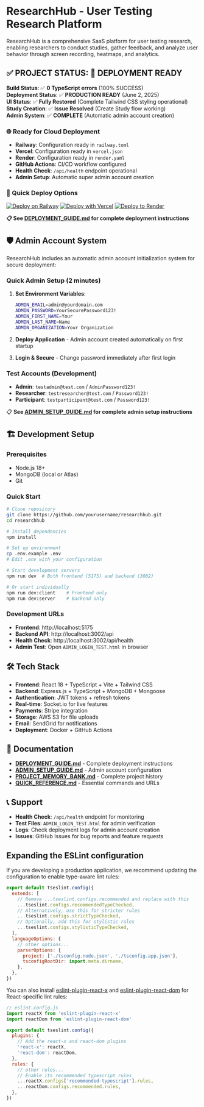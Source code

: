 # ResearchHub - User Testing Research Platform

ResearchHub is a comprehensive SaaS platform for user testing research, enabling researchers to conduct studies, gather feedback, and analyze user behavior through screen recording, heatmaps, and analytics.

## ✅ PROJECT STATUS: 🚀 DEPLOYMENT READY

**Build Status**: ✅ **0 TypeScript errors** (100% SUCCESS)  
**Deployment Status**: ✅ **PRODUCTION READY** (June 2, 2025)  
**UI Status**: ✅ **Fully Restored** (Complete Tailwind CSS styling operational)  
**Study Creation**: ✅ **Issue Resolved** (Create Study flow working)  
**Admin System**: ✅ **COMPLETE** (Automatic admin account creation)

### 🌐 Ready for Cloud Deployment
- **Railway**: Configuration ready in `railway.toml`
- **Vercel**: Configuration ready in `vercel.json`  
- **Render**: Configuration ready in `render.yaml`
- **GitHub Actions**: CI/CD workflow configured
- **Health Check**: `/api/health` endpoint operational
- **Admin Setup**: Automatic super admin account creation

### 🚀 Quick Deploy Options
[![Deploy on Railway](https://railway.app/button.svg)](https://railway.app/template)
[![Deploy with Vercel](https://vercel.com/button)](https://vercel.com/new)
[![Deploy to Render](https://render.com/images/deploy-to-render-button.svg)](https://render.com)

**📋 See [DEPLOYMENT_GUIDE.md](./DEPLOYMENT_GUIDE.md) for complete deployment instructions**

## 🛡️ Admin Account System

ResearchHub includes an automatic admin account initialization system for secure deployment:

### **Quick Admin Setup** (2 minutes)
1. **Set Environment Variables**:
   ```bash
   ADMIN_EMAIL=admin@yourdomain.com
   ADMIN_PASSWORD=YourSecurePassword123!
   ADMIN_FIRST_NAME=Your
   ADMIN_LAST_NAME=Name
   ADMIN_ORGANIZATION=Your Organization
   ```

2. **Deploy Application** - Admin account created automatically on first startup

3. **Login & Secure** - Change password immediately after first login

### **Test Accounts** (Development)
- **Admin**: `testadmin@test.com` / `AdminPassword123!`
- **Researcher**: `testresearcher@test.com` / `Password123!`
- **Participant**: `testparticipant@test.com` / `Password123!`

📋 **See [ADMIN_SETUP_GUIDE.md](./ADMIN_SETUP_GUIDE.md) for complete admin setup instructions**

## 🏗️ Development Setup

### Prerequisites
- Node.js 18+ 
- MongoDB (local or Atlas)
- Git

### Quick Start
```bash
# Clone repository
git clone https://github.com/yourusername/researchhub.git
cd researchhub

# Install dependencies
npm install

# Set up environment
cp .env.example .env
# Edit .env with your configuration

# Start development servers
npm run dev  # Both frontend (5175) and backend (3002)

# Or start individually
npm run dev:client    # Frontend only
npm run dev:server    # Backend only
```

### Development URLs
- **Frontend**: http://localhost:5175
- **Backend API**: http://localhost:3002/api
- **Health Check**: http://localhost:3002/api/health
- **Admin Test**: Open `ADMIN_LOGIN_TEST.html` in browser

## 🛠️ Tech Stack

- **Frontend**: React 18 + TypeScript + Vite + Tailwind CSS
- **Backend**: Express.js + TypeScript + MongoDB + Mongoose
- **Authentication**: JWT tokens + refresh tokens
- **Real-time**: Socket.io for live features
- **Payments**: Stripe integration
- **Storage**: AWS S3 for file uploads
- **Email**: SendGrid for notifications
- **Deployment**: Docker + GitHub Actions

## 🔗 Documentation

- **[DEPLOYMENT_GUIDE.md](./DEPLOYMENT_GUIDE.md)** - Complete deployment instructions
- **[ADMIN_SETUP_GUIDE.md](./ADMIN_SETUP_GUIDE.md)** - Admin account configuration
- **[PROJECT_MEMORY_BANK.md](./PROJECT_MEMORY_BANK.md)** - Complete project history
- **[QUICK_REFERENCE.md](./QUICK_REFERENCE.md)** - Essential commands and URLs

## 📞 Support

- **Health Check**: `/api/health` endpoint for monitoring
- **Test Files**: `ADMIN_LOGIN_TEST.html` for admin verification
- **Logs**: Check deployment logs for admin account creation
- **Issues**: GitHub Issues for bug reports and feature requests

## Expanding the ESLint configuration

If you are developing a production application, we recommend updating the configuration to enable type-aware lint rules:

```js
export default tseslint.config({
  extends: [
    // Remove ...tseslint.configs.recommended and replace with this
    ...tseslint.configs.recommendedTypeChecked,
    // Alternatively, use this for stricter rules
    ...tseslint.configs.strictTypeChecked,
    // Optionally, add this for stylistic rules
    ...tseslint.configs.stylisticTypeChecked,
  ],
  languageOptions: {
    // other options...
    parserOptions: {
      project: ['./tsconfig.node.json', './tsconfig.app.json'],
      tsconfigRootDir: import.meta.dirname,
    },
  },
})
```

You can also install [eslint-plugin-react-x](https://github.com/Rel1cx/eslint-react/tree/main/packages/plugins/eslint-plugin-react-x) and [eslint-plugin-react-dom](https://github.com/Rel1cx/eslint-react/tree/main/packages/plugins/eslint-plugin-react-dom) for React-specific lint rules:

```js
// eslint.config.js
import reactX from 'eslint-plugin-react-x'
import reactDom from 'eslint-plugin-react-dom'

export default tseslint.config({
  plugins: {
    // Add the react-x and react-dom plugins
    'react-x': reactX,
    'react-dom': reactDom,
  },
  rules: {
    // other rules...
    // Enable its recommended typescript rules
    ...reactX.configs['recommended-typescript'].rules,
    ...reactDom.configs.recommended.rules,
  },
})
```
